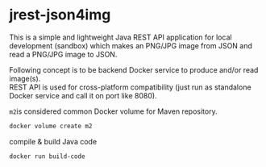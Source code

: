 # jrest-json4img
This is a simple and lightweight Java REST API application for local development (sandbox) which makes an PNG/JPG image from JSON and read a PNG/JPG image to JSON.

Following concept is to be backend Docker service to produce and/or read image(s).  
REST API is used for cross-platform compatibility (just run as standalone Docker service and call it on port like 8080).

`m2`is considered common Docker volume for Maven repository.
```bash
docker volume create m2
```
compile & build Java code
```bash
docker run build-code
```
